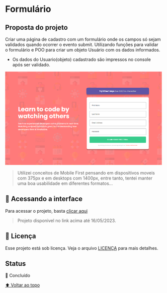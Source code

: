 # Formulário

## Proposta do projeto

Criar uma página de cadastro com um formulário onde os campos só sejam validados quando ocorrer o evento submit. Utilizando funções para validar o formulário e POO para criar um objeto Usuário com os dados informados.


* Os dados do Usuario(objeto) cadastrado são impressos no console após ser validado.

<img src="assets/imgProjeto.png" alt="Imagem do projeto desktop" style="width: 600px">


> Utilizei conceitos de Mobile First pensando em dispositivos moveis com 375px e em desktops com 1400px, entre tanto, tentei manter uma boa usabilidade em diferentes formatos...


## 🚀 Acessando a interface

Para acessar o projeto, basta [clicar aqui](https://humorous-wind.surge.sh/)

> Projeto disponivel no link acima até 16/05/2023.

## 📝 Licença

Esse projeto está sob licença. Veja o arquivo [LICENÇA](LICENSE.md) para mais detalhes.

## Status

🎯 Concluído

[⬆ Voltar ao topo](#Formulário)<br>